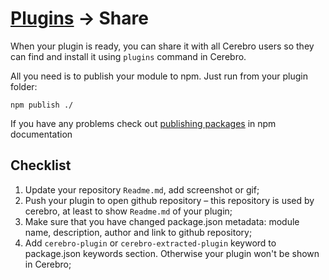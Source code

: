 # <a href="../plugins.md">Plugins</a> → Share
When your plugin is ready, you can share it with all Cerebro users so they can find and install it using `plugins` command in Cerebro.

All you need is to publish your module to npm. Just run from your plugin folder:

```
npm publish ./
```

If you have any problems check out [publishing packages](https://docs.npmjs.com/getting-started/publishing-npm-packages) in npm documentation

## Checklist
1. Update your repository `Readme.md`, add screenshot or gif;
1. Push your plugin to open github repository – this repository is used by cerebro, at least to show `Readme.md` of your plugin;
1. Make sure that you have changed package.json metadata: module name, description, author and link to github repository;
1. Add `cerebro-plugin` or `cerebro-extracted-plugin` keyword to package.json keywords section. Otherwise your plugin won't be shown in Cerebro;
